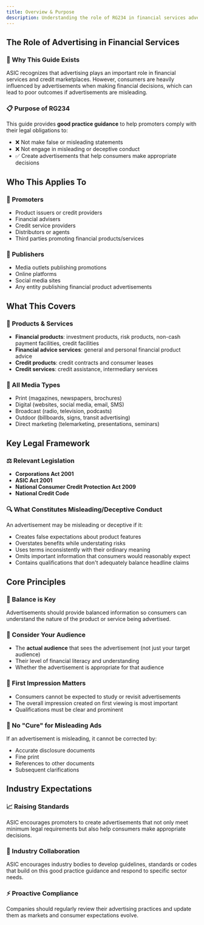 ```yaml
---
title: Overview & Purpose
description: Understanding the role of RG234 in financial services advertising and who it applies to
---
```


## The Role of Advertising in Financial Services

### 🎯 Why This Guide Exists

ASIC recognizes that advertising plays an important role in financial services and credit marketplaces. However, consumers are heavily influenced by advertisements when making financial decisions, which can lead to poor outcomes if advertisements are misleading.

### 📋 Purpose of RG234

This guide provides **good practice guidance** to help promoters comply with their legal obligations to:
- ❌ Not make false or misleading statements
- ❌ Not engage in misleading or deceptive conduct
- ✅ Create advertisements that help consumers make appropriate decisions

## Who This Applies To

### 🏢 Promoters
- Product issuers or credit providers
- Financial advisers
- Credit service providers
- Distributors or agents
- Third parties promoting financial products/services

### 📰 Publishers
- Media outlets publishing promotions
- Online platforms
- Social media sites
- Any entity publishing financial product advertisements

## What This Covers

### 💼 Products & Services
- **Financial products**: investment products, risk products, non-cash payment facilities, credit facilities
- **Financial advice services**: general and personal financial product advice
- **Credit products**: credit contracts and consumer leases
- **Credit services**: credit assistance, intermediary services

### 📱 All Media Types
- Print (magazines, newspapers, brochures)
- Digital (websites, social media, email, SMS)
- Broadcast (radio, television, podcasts)
- Outdoor (billboards, signs, transit advertising)
- Direct marketing (telemarketing, presentations, seminars)

## Key Legal Framework

### ⚖️ Relevant Legislation
- **Corporations Act 2001**
- **ASIC Act 2001**
- **National Consumer Credit Protection Act 2009**
- **National Credit Code**

### 🔍 What Constitutes Misleading/Deceptive Conduct

An advertisement may be misleading or deceptive if it:
- Creates false expectations about product features
- Overstates benefits while understating risks
- Uses terms inconsistently with their ordinary meaning
- Omits important information that consumers would reasonably expect
- Contains qualifications that don't adequately balance headline claims

## Core Principles

### 🎯 Balance is Key
Advertisements should provide balanced information so consumers can understand the nature of the product or service being advertised.

### 👥 Consider Your Audience
- The **actual audience** that sees the advertisement (not just your target audience)
- Their level of financial literacy and understanding
- Whether the advertisement is appropriate for that audience

### 📝 First Impression Matters
- Consumers cannot be expected to study or revisit advertisements
- The overall impression created on first viewing is most important
- Qualifications must be clear and prominent

### 🚫 No "Cure" for Misleading Ads
If an advertisement is misleading, it cannot be corrected by:
- Accurate disclosure documents
- Fine print
- References to other documents
- Subsequent clarifications

## Industry Expectations

### 📈 Raising Standards
ASIC encourages promoters to create advertisements that not only meet minimum legal requirements but also help consumers make appropriate decisions.

### 🤝 Industry Collaboration
ASIC encourages industry bodies to develop guidelines, standards or codes that build on this good practice guidance and respond to specific sector needs.

### ⚡ Proactive Compliance
Companies should regularly review their advertising practices and update them as markets and consumer expectations evolve.